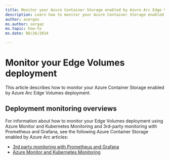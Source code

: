 ```yaml
---
title: Monitor your Azure Container Storage enabled by Azure Arc Edge Volumes deployment
description: Learn how to monitor your Azure Container Storage enabled by Azure Arc Edge Volumes deployment.
author: asergaz
ms.author: sergaz
ms.topic: how-to
ms.date: 08/26/2024

---
```


# Monitor your Edge Volumes deployment

This article describes how to monitor your Azure Container Storage enabled by Azure Arc Edge Volumes deployment.

## Deployment monitoring overviews

For information about how to monitor your Edge Volumes deployment using Azure Monitor and Kubernetes Monitoring and 3rd-party monitoring with Prometheus and Grafana, see the following Azure Container Storage enabled by Azure Arc articles:

- [3rd party monitoring with Prometheus and Grafana](third-party-monitoring.md)
- [Azure Monitor and Kubernetes Monitoring](azure-monitor-kubernetes.md)
